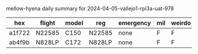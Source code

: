 mellow-hyena daily summary for 2024-04-05-vallejo1-rpi3a-uat-978

|hex|flight|model|reg|emergency|mil|weirdo|
|--|--|--|--|--|--|--|
|a1f722|N22585|C150|N22585|none|F|F|
|ab4f9b|N828LP|C172|N828LP|none|F|F|
